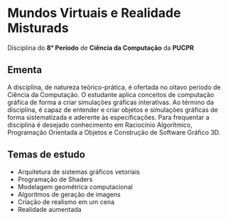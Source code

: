 # Mundos Virtuais e Realidade Misturads

Disciplina do **8° Período** de **Ciência da Computação** da **PUCPR**

## Ementa

A disciplina, de natureza teórico-prática, é ofertada no oitavo período de
Ciência da Computação. O estudante aplica conceitos de computação gráfica de
forma a criar simulações gráficas interativas. Ao término da disciplina, é
capaz de entender e criar objetos e simulações gráficas de forma sistematizada
e aderente às especificações. Para frequentar a disciplina é desejado
conhecimento em Raciocínio Algorítmico, Programação Orientada a Objetos e
Construção de Software Gráfico 3D.

## Temas de estudo

- Arquitetura de sistemas gráficos vetoriais
- Programação de Shaders
- Modelagem geométrica computacional
- Algoritmos de geração de imagens
- Criação de realismo em um cena
- Realidade aumentada
